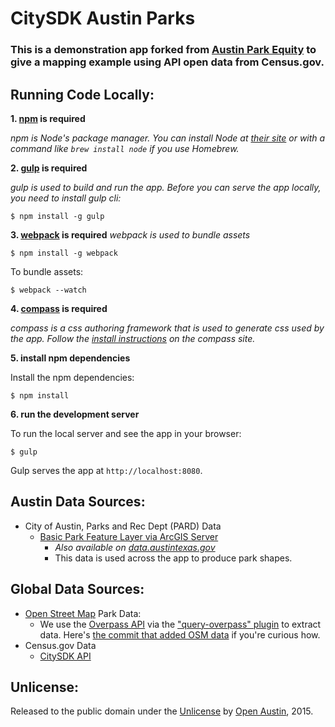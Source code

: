 # CitySDK Austin Parks

### This is a demonstration app forked from [Austin Park Equity](http://austinparkequity.com) to give a mapping example using API open data from Census.gov.

## Running Code Locally:

**1. [npm](https://www.npmjs.com/) is required**

_npm is Node's package manager. You can install Node at [their site](https://nodejs.org/download/) or with a command like `brew install node` if you use Homebrew._

**2. [gulp](http://gulpjs.com/) is required**

_gulp is used to build and run the app. Before you can serve the app locally, you need to install gulp cli:_

	$ npm install -g gulp

**3. [webpack](https://webpack.github.io/docs/tutorials/getting-started/) is required**
_webpack is used to bundle assets_

	$ npm install -g webpack

To bundle assets:

 	$ webpack --watch

**4. [compass](http://compass-style.org/) is required**

_compass is a css authoring framework that is used to generate css used by the app. Follow the [install instructions](http://compass-style.org/install/) on the compass site._

**5. install npm dependencies**

Install the npm dependencies:

	$ npm install

**6. run the development server**

To run the local server and see the app in your browser:

	$ gulp

Gulp serves the app at `http://localhost:8080`.


## Austin Data Sources:
- City of Austin, Parks and Rec Dept (PARD) Data
	- [Basic Park Feature Layer via ArcGIS Server](http://services.arcgis.com/0L95CJ0VTaxqcmED/ArcGIS/rest/services/city_of_austin_parks/FeatureServer/0/query?where=1%3D1&objectIds=&time=&geometry=&geometryType=esriGeometryPolygon&inSR=&spatialRel=esriSpatialRelIntersects&distance=&units=esriSRUnit_Meter&outFields=*&returnGeometry=true&maxAllowableOffset=&geometryPrecision=&outSR=&returnIdsOnly=false&returnCountOnly=false&returnExtentOnly=false&orderByFields=&groupByFieldsForStatistics=&outStatistics=&resultOffset=&resultRecordCount=&returnZ=false&returnM=false&quantizationParameters=&f=pgeojson&token=)
		- _Also available on [data.austintexas.gov](https://data.austintexas.gov/dataset/City-Of-Austin-Parks/99qw-4ixs)_
		- This data is used across the app to produce park shapes.

## Global Data Sources:
- [Open Street Map](https://www.openstreetmap.org/) Park Data:
	- We use the [Overpass API](http://wiki.openstreetmap.org/wiki/Overpass_API) via the ["query-overpass" plugin](https://github.com/perliedman/query-overpass) to extract data. Here's [the commit that added OSM data](https://github.com/open-austin/austin-park-equity/commit/a89bd02fce6170beac8dcf11c7a3f3479a71d047) if you're curious how.
- Census.gov Data
	-  [CitySDK API](http://uscensusbureau.github.io/citysdk/)

## Unlicense:
Released to the public domain under the [Unlicense](http://unlicense.org/) by [Open Austin](http://open-austin.org), 2015.
